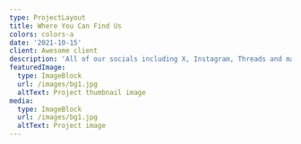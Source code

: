 ```yaml
---
type: ProjectLayout
title: Where You Can Find Us
colors: colors-a
date: '2021-10-15'
client: Awesome client
description: 'All of our socials including X, Instagram, Threads and mail'
featuredImage:
  type: ImageBlock
  url: /images/bg1.jpg
  altText: Project thumbnail image
media:
  type: ImageBlock
  url: /images/bg1.jpg
  altText: Project image
---
```

